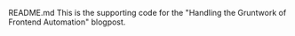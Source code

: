 README.md
This is the supporting code for the "Handling the Gruntwork of Frontend Automation" blogpost.


